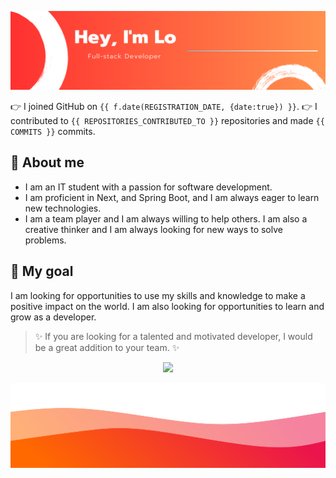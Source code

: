 ![header](./img/banner.png)

👉 I joined GitHub on `{{ f.date(REGISTRATION_DATE, {date:true}) }}`.
👉 I contributed to `{{ REPOSITORIES_CONTRIBUTED_TO }}` repositories and made `{{ COMMITS }}` commits.

## 🚀 About me

- I am an IT student with a passion for software development. 
- I am proficient in Next, and Spring Boot, and I am always eager to learn new technologies. 
- I am a team player and I am always willing to help others. I am also a creative thinker and I am always looking for new ways to solve problems.

## 💫  My goal

 I am looking for opportunities to use my skills and knowledge to make a positive impact on the world. I am also looking for opportunities to learn and grow as a developer.

> ✨ If you are looking for a talented and motivated developer, I would be a great addition to your team. ✨

<p align="center">
  <a href="https://skillicons.dev">
    <img src="https://skillicons.dev/icons?i=postgres,spring,nextjs,aws" />
  </a>
</p>

![image](./img/wave.svg)
